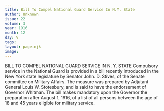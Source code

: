 ```yaml
---
title: Bill To Compel National Guard Service In N.Y. State
author: Unknown
issue: 22
volume: 3
year: 1916
month: 12
day: V
tags:
layout: page.njk
image:
---
```

BILL TO COMPEL NATIONAL GUARD SERVICE IN N. Y. STATE       Compulsory service in the National Guard is provided in a bill recently introduced in the New York state legislature by Senator John. D. Stives, of the Senate committee on Military Affairs. The measure was prepared by Adjutant General Louis W. Stotesbury, and is said to have the endorsement of Governor Whitman.       The bill makes mandatory upon the Governor the preparation after August 1, 1916, of a list of all persons between the age of 18 and 45 years eligible for military service. 

